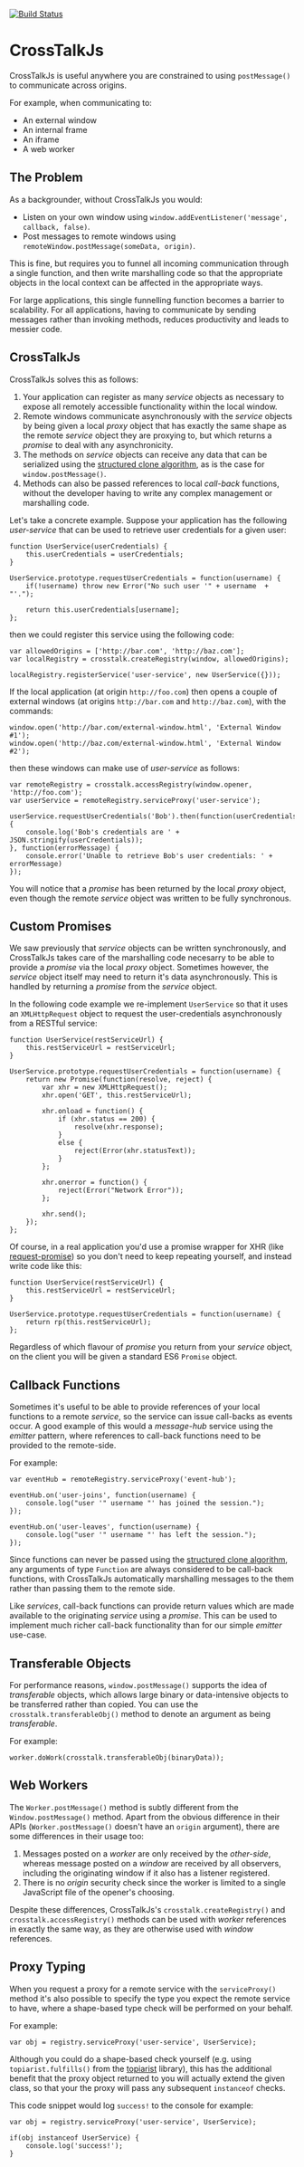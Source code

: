[![Build Status](https://travis-ci.org/dchambers/crosstalkjs.png)](https://travis-ci.org/dchambers/crosstalkjs)

# CrossTalkJs

CrossTalkJs is useful anywhere you are constrained to using `postMessage()` to communicate across origins.

For example, when communicating to:

  * An external window
  * An internal frame
  * An iframe
  * A web worker


## The Problem

As a backgrounder, without CrossTalkJs you would:

  * Listen on your own window using `window.addEventListener('message', callback, false)`.
  * Post messages to remote windows using `remoteWindow.postMessage(someData, origin)`.

This is fine, but requires you to funnel all incoming communication through a single function, and then write marshalling code so that the appropriate objects in the local context can be affected in the appropriate ways.

For large applications, this single funnelling function becomes a barrier to scalability. For all applications, having to communicate by sending messages rather than invoking methods, reduces productivity and leads to messier code.


## CrossTalkJs

CrossTalkJs solves this as follows:

  1. Your application can register as many _service_ objects as necessary to expose all remotely accessible functionality within the local window.
  2. Remote windows communicate asynchronously with the _service_ objects by being given a local _proxy_ object that has exactly the same shape as the remote _service_ object they are proxying to, but which returns a _promise_ to deal with any asynchronicity.
  3. The methods on _service_ objects can receive any data that can be serialized using the [structured clone algorithm](https://developer.mozilla.org/en-US/docs/Web/Guide/API/DOM/The_structured_clone_algorithm), as is the case for `window.postMessage()`.
  4. Methods can also be passed references to local _call-back_ functions, without the developer having to write any complex management or marshalling code.

Let's take a concrete example. Suppose your application has the following _user-service_ that can be used to retrieve user credentials for a given user:

```
function UserService(userCredentials) {
	this.userCredentials = userCredentials;
}

UserService.prototype.requestUserCredentials = function(username) {
	if(!username) throw new Error("No such user '" + username  + "'.");

	return this.userCredentials[username];
};
```

then we could register this service using the following code:

```
var allowedOrigins = ['http://bar.com', 'http://baz.com'];
var localRegistry = crosstalk.createRegistry(window, allowedOrigins);

localRegistry.registerService('user-service', new UserService({}));
```

If the local application (at origin `http://foo.com`) then opens a couple of external windows (at origins `http://bar.com` and `http://baz.com`), with the commands:

```
window.open('http://bar.com/external-window.html', 'External Window #1');
window.open('http://baz.com/external-window.html', 'External Window #2');
```

then these windows can make use of _user-service_ as follows:

```
var remoteRegistry = crosstalk.accessRegistry(window.opener, 'http://foo.com');
var userService = remoteRegistry.serviceProxy('user-service');

userService.requestUserCredentials('Bob').then(function(userCredentials) {
	console.log('Bob's credentials are ' + JSON.stringify(userCredentials));
}, function(errorMessage) {
	console.error('Unable to retrieve Bob's user credentials: ' + errorMessage)
});
```

You will notice that a _promise_ has been returned by the local _proxy_ object, even though the remote _service_ object was written to be fully synchronous.


## Custom Promises

We saw previously that _service_ objects can be written synchronously, and CrossTalkJs takes care of the marshalling code necesarry to be able to provide a _promise_ via the local _proxy_ object. Sometimes however, the _service_ object itself may need to return it's data asynchronously. This is handled by returning a _promise_ from the _service_ object.

In the following code example we re-implement `UserService` so that it uses an `XMLHttpRequest` object to request the user-credentials asynchronously from a RESTful service:

```
function UserService(restServiceUrl) {
	this.restServiceUrl = restServiceUrl;
}

UserService.prototype.requestUserCredentials = function(username) {
	return new Promise(function(resolve, reject) {
		var xhr = new XMLHttpRequest();
		xhr.open('GET', this.restServiceUrl);

		xhr.onload = function() {
			if (xhr.status == 200) {
				resolve(xhr.response);
			}
			else {
				reject(Error(xhr.statusText));
			}
		};

		xhr.onerror = function() {
			reject(Error("Network Error"));
		};

		xhr.send();
	});
};
```

Of course, in a real application you'd use a promise wrapper for XHR (like [request-promise](https://www.npmjs.org/package/request-promise)) so you don't need to keep repeating yourself, and instead write code like this:

```
function UserService(restServiceUrl) {
	this.restServiceUrl = restServiceUrl;
}

UserService.prototype.requestUserCredentials = function(username) {
	return rp(this.restServiceUrl);
};
```

Regardless of which flavour of _promise_ you return from your _service_ object, on the client you will be given a standard ES6 `Promise` object. 


## Callback Functions

Sometimes it's useful to be able to provide references of your local functions to a remote _service_, so the service can issue call-backs as events occur. A good example of this would a _message-hub_ service using the _emitter_ pattern, where references to call-back functions need to be provided to the remote-side.

For example:

```
var eventHub = remoteRegistry.serviceProxy('event-hub');

eventHub.on('user-joins', function(username) {
	console.log("user '" username "' has joined the session.");
});

eventHub.on('user-leaves', function(username) {
	console.log("user '" username "' has left the session.");
});
```

Since functions can never be passed using the [structured clone algorithm](https://developer.mozilla.org/en-US/docs/Web/Guide/API/DOM/The_structured_clone_algorithm), any arguments of type `Function` are always considered to be call-back functions, with CrossTalkJs automatically marshalling messages to the them rather than passing them to the remote side.

Like _services_, call-back functions can provide return values which are made available to the originating _service_ using a _promise_. This can be used to implement much richer call-back functionality than for our simple _emitter_ use-case.



## Transferable Objects

For performance reasons, `window.postMessage()` supports the idea of _transferable_ objects, which allows large binary or data-intensive objects to be transferred rather than copied. You can use the `crosstalk.transferableObj()` method to denote an argument as being _transferable_.

For example:

```
worker.doWork(crosstalk.transferableObj(binaryData));
```

## Web Workers

The `Worker.postMessage()` method is subtly different from the `Window.postMessage()` method. Apart from the obvious difference in their APIs (`Worker.postMessage()` doesn't have an `origin` argument), there are some differences in their usage too:

  1. Messages posted on a _worker_ are only received by the _other-side_, whereas message posted on a _window_ are received by all observers, including the originating window if it also has a listener registered.
  2. There is no _origin_ security check since the worker is limited to a single JavaScript file of the opener's choosing.

Despite these differences, CrossTalkJs's `crosstalk.createRegistry()` and `crosstalk.accessRegistry()` methods can be used with _worker_ references in exactly the same way, as they are otherwise used with _window_ references.


## Proxy Typing

When you request a proxy for a remote service with the `serviceProxy()` method it's also possible to specify the type you expect the remote service to have, where a shape-based type check will be performed on your behalf.

For example:

```
var obj = registry.serviceProxy('user-service', UserService);
```

Although you could do a shape-based check yourself (e.g. using `topiarist.fulfills()` from the [topiarist](https://github.com/BladeRunnerJS/topiarist) library), this has the additional benefit that the proxy object returned to you will actually extend the given class, so that your the proxy will pass any subsequent `instanceof` checks.

This code snippet would log `success!` to the console for example:

```
var obj = registry.serviceProxy('user-service', UserService);

if(obj instanceof UserService) {
	console.log('success!');
}
```

